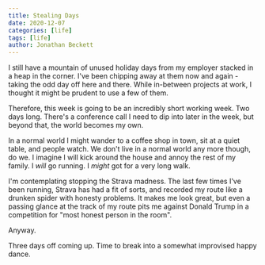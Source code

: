 ```yaml
---
title: Stealing Days
date: 2020-12-07
categories: [life]
tags: [life]
author: Jonathan Beckett
---
```


I still have a mountain of unused holiday days from my employer stacked in a heap in the corner. I've been chipping away at them now and again - taking the odd day off here and there. While in-between projects at work, I thought it might be prudent to use a few of them.

Therefore, this week is going to be an incredibly short working week. Two days long. There's a conference call I need to dip into later in the week, but beyond that, the world becomes my own.

In a normal world I might wander to a coffee shop in town, sit at a quiet table, and people watch. We don't live in a normal world any more though, do we. I imagine I will kick around the house and annoy the rest of my family. I *will* go running. I *might* got for a very long walk.

I'm contemplating stopping the Strava madness. The last few times I've been running, Strava has had a fit of sorts, and recorded my route like a drunken spider with honesty problems. It makes me look great, but even a passing glance at the track of my route pits me against Donald Trump in a competition for "most honest person in the room".

Anyway.

Three days off coming up. Time to break into a somewhat improvised happy dance.